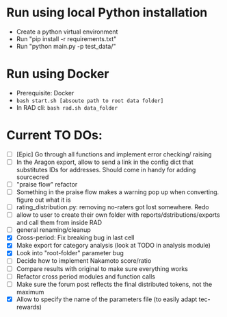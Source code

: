 # Run using local Python installation

- Create a python virtual environment
- Run "pip install -r requirements.txt"
- Run "python main.py -p test_data/"

# Run using Docker

- Prerequisite: Docker
- `bash start.sh [absoute path to root data folder]`
- In RAD cli: `bash rad.sh data_folder`

# Current TO DOs:

- [ ] [Epic] Go through all functions and implement error checking/ raising
- [ ] In the Aragon export, allow to send a link in the config dict that substitutes IDs for addresses. Should come in handy for adding sourcecred
- [ ] "praise flow" refactor
- [ ] Something in the praise flow makes a warning pop up when converting. figure out what it is
- [ ] rating_distribution.py: removing no-raters got lost somewhere. Redo
- [ ] allow to user to create their own folder with reports/dstributions/exports and call them from inside RAD
- [ ] general renaming/cleanup
- [x] Cross-period: Fix breaking bug in last cell
- [x] Make export for category analysis (look at TODO in analysis module)
- [x] Look into "root-folder" parameter bug
- [ ] Decide how to implement Nakamoto score/ratio
- [ ] Compare results with original to make sure everything works
- [ ] Refactor cross period modules and function calls
- [ ] Make sure the forum post reflects the final distributed tokens, not the maximum
- [x] Allow to specify the name of the parameters file (to easily adapt tec-rewards)
